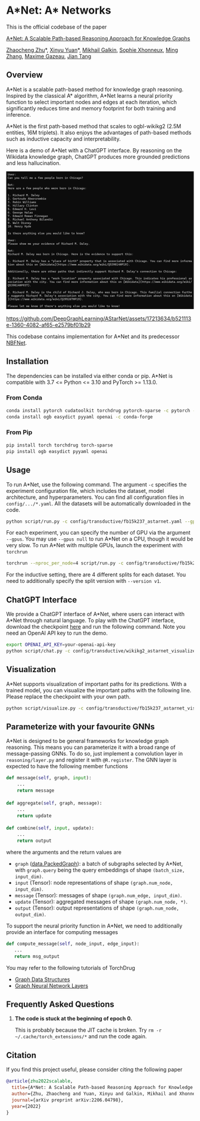 # A\*Net: A\* Networks #

This is the official codebase of the paper

[A*Net: A Scalable Path-based Reasoning Approach for Knowledge Graphs][paper]

[Zhaocheng Zhu](https://kiddozhu.github.io)\*,
[Xinyu Yuan](https://github.com/KatarinaYuan)\*,
[Mikhail Galkin](https://migalkin.github.io),
[Sophie Xhonneux](https://github.com/lpxhonneux),
[Ming Zhang](http://net.pku.edu.cn/dlib/mzhang/),
[Maxime Gazeau](https://scholar.google.com/citations?user=LfmqBJsAAAAJ),
[Jian Tang](https://jian-tang.com)

[paper]: https://arxiv.org/pdf/2206.04798.pdf

## Overview ##

A\*Net is a scalable path-based method for knowledge graph reasoning. Inspired by
the classical A\* algorithm, A\*Net learns a neural priority function to select
important nodes and edges at each iteration, which significantly reduces time and
memory footprint for both training and inference.

A\*Net is the first path-based method that scales to ogbl-wikikg2 (2.5M entities,
16M triplets). It also enjoys the advantages of path-based methods such as
inductive capacity and interpretability.

Here is a demo of A\*Net with a ChatGPT interface. By reasoning on the Wikidata
knowledge graph, ChatGPT produces more grounded predictions and less hallucination.

![A*Net with ChatGPT interface](asset/chat.png)

https://github.com/DeepGraphLearning/AStarNet/assets/17213634/b521113e-1360-4082-af65-e2579bf01b29

This codebase contains implementation for A\*Net and its predecessor [NBFNet].

[NBFNet]: https://github.com/DeepGraphLearning/NBFNet

## Installation ##

The dependencies can be installed via either conda or pip. A\*Net is compatible
with 3.7 <= Python <= 3.10 and PyTorch >= 1.13.0.

### From Conda ###

```bash
conda install pytorch cudatoolkit torchdrug pytorch-sparse -c pytorch -c pyg -c milagraph
conda install ogb easydict pyyaml openai -c conda-forge
```

### From Pip ###

```bash
pip install torch torchdrug torch-sparse
pip install ogb easydict pyyaml openai
```

## Usage ##

To run A\*Net, use the following command. The argument `-c` specifies the experiment
configuration file, which includes the dataset, model architecture, and
hyperparameters. You can find all configuration files in `config/.../*.yaml`.
All the datasets will be automatically downloaded in the code.

```bash
python script/run.py -c config/transductive/fb15k237_astarnet.yaml --gpus [0]
```

For each experiment, you can specify the number of GPU via the argument `--gpus`.
You may use `--gpus null` to run A\*Net on a CPU, though it would be very slow.
To run A\*Net with multiple GPUs, launch the experiment with `torchrun`

```bash
torchrun --nproc_per_node=4 script/run.py -c config/transductive/fb15k237_astarnet.yaml --gpus [0,1,2,3]
```

For the inductive setting, there are 4 different splits for each dataset. You need
to additionally specify the split version with `--version v1`.

## ChatGPT Interface ##

We provide a ChatGPT interface of A\*Net, where users can interact with A\*Net
through natural language. To play with the ChatGPT interface, download the
checkpoint [here] and run the following command. Note you need an OpenAI API key
to run the demo.

```bash
export OPENAI_API_KEY=your-openai-api-key
python script/chat.py -c config/transductive/wikikg2_astarnet_visualize.yaml --checkpoint wikikg2_astarnet.pth --gpus [0]
```

[here]: https://drive.google.com/drive/folders/15NtyKEXnP4NkHIZEArfTE04Tn5PjpbpJ?usp=sharing

## Visualization ##

A\*Net supports visualization of important paths for its predictions. With a trained
model, you can visualize the important paths with the following line. Please replace
the checkpoint with your own path.

```bash
python script/visualize.py -c config/transductive/fb15k237_astarnet_visualize.yaml --checkpoint /path/to/astarnet/experiment/model_epoch_20.pth --gpus [0]
```

## Parameterize with your favourite GNNs ##

A\*Net is designed to be general frameworks for knowledge graph reasoning. This
means you can parameterize it with a broad range of message-passing GNNs. To do so,
just implement a convolution layer in `reasoning/layer.py` and register it with
`@R.register`. The GNN layer is expected to have the following member functions

```python
def message(self, graph, input):
    ...
    return message

def aggregate(self, graph, message):
    ...
    return update

def combine(self, input, update):
    ...
    return output
```

where the arguments and the return values are
- `graph` ([data.PackedGraph]): a batch of subgraphs selected by A*Net, with
  `graph.query` being the query embeddings of shape `(batch_size, input_dim)`.
- `input` (Tensor): node representations of shape `(graph.num_node, input_dim)`.
- `message` (Tensor): messages of shape `(graph.num_edge, input_dim)`.
- `update` (Tensor): aggregated messages of shape `(graph.num_node, *)`.
- `output` (Tensor): output representations of shape `(graph.num_node, output_dim)`.

To support the neural priority function in A\*Net, we need to additionally provide
an interface for computing messages

```python
def compute_message(self, node_input, edge_input):
   ...
   return msg_output
```

You may refer to the following tutorials of TorchDrug
- [Graph Data Structures](https://torchdrug.ai/docs/notes/graph.html)
- [Graph Neural Network Layers](https://torchdrug.ai/docs/notes/layer.html)

[data.PackedGraph]: https://torchdrug.ai/docs/api/data.html#packedgraph

## Frequently Asked Questions ##

1. **The code is stuck at the beginning of epoch 0.**

   This is probably because the JIT cache is broken.
   Try `rm -r ~/.cache/torch_extensions/*` and run the code again.

## Citation ##

If you find this project useful, please consider citing the following paper

```bibtex
@article{zhu2022scalable,
  title={A*Net: A Scalable Path-based Reasoning Approach for Knowledge Graphs},
  author={Zhu, Zhaocheng and Yuan, Xinyu and Galkin, Mikhail and Xhonneux, Sophie and Zhang, Ming and Gazeau, Maxime and Tang, Jian},
  journal={arXiv preprint arXiv:2206.04798},
  year={2022}
}
```